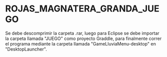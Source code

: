 # ROJAS_MAGNATERA_GRANDA_JUEGO

Se debe descomprimir la carpeta .rar, luego para Eclipse se debe importar la carpeta llamada "JUEGO" como proyecto Graddle, para finalmente correr el programa 
mediante la carpeta llamada "GameLluviaMenu-desktop" en "DesktopLauncher".
